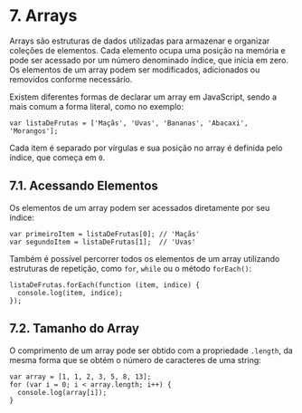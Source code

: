# 7. Arrays

Arrays são estruturas de dados utilizadas para armazenar e organizar coleções de elementos. Cada elemento ocupa uma posição na memória e pode ser acessado por um número denominado índice, que inicia em zero. Os elementos de um array podem ser modificados, adicionados ou removidos conforme necessário.

Existem diferentes formas de declarar um array em JavaScript, sendo a mais comum a forma literal, como no exemplo:

```
var listaDeFrutas = ['Maçãs', 'Uvas', 'Bananas', 'Abacaxi', 'Morangos'];
```

Cada item é separado por vírgulas e sua posição no array é definida pelo índice, que começa em `0`. 

## 7.1. Acessando Elementos

Os elementos de um array podem ser acessados diretamente por seu índice:

```
var primeiroItem = listaDeFrutas[0]; // 'Maçãs'
var segundoItem = listaDeFrutas[1];  // 'Uvas'
```

Também é possível percorrer todos os elementos de um array utilizando estruturas de repetição, como `for`, `while` ou o método `forEach()`:

```
listaDeFrutas.forEach(function (item, indice) {
  console.log(item, indice);
});
```

## 7.2. Tamanho do Array

O comprimento de um array pode ser obtido com a propriedade `.length`, da mesma forma que se obtém o número de caracteres de uma string:

```
var array = [1, 1, 2, 3, 5, 8, 13];
for (var i = 0; i < array.length; i++) {
  console.log(array[i]);
}
```